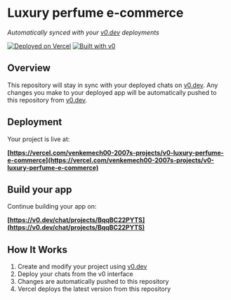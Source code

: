 # Luxury perfume e-commerce

*Automatically synced with your [v0.dev](https://v0.dev) deployments*

[![Deployed on Vercel](https://img.shields.io/badge/Deployed%20on-Vercel-black?style=for-the-badge&logo=vercel)](https://vercel.com/venkemech00-2007s-projects/v0-luxury-perfume-e-commerce)
[![Built with v0](https://img.shields.io/badge/Built%20with-v0.dev-black?style=for-the-badge)](https://v0.dev/chat/projects/BqqBC22PYTS)

## Overview

This repository will stay in sync with your deployed chats on [v0.dev](https://v0.dev).
Any changes you make to your deployed app will be automatically pushed to this repository from [v0.dev](https://v0.dev).

## Deployment

Your project is live at:

**[https://vercel.com/venkemech00-2007s-projects/v0-luxury-perfume-e-commerce](https://vercel.com/venkemech00-2007s-projects/v0-luxury-perfume-e-commerce)**

## Build your app

Continue building your app on:

**[https://v0.dev/chat/projects/BqqBC22PYTS](https://v0.dev/chat/projects/BqqBC22PYTS)**

## How It Works

1. Create and modify your project using [v0.dev](https://v0.dev)
2. Deploy your chats from the v0 interface
3. Changes are automatically pushed to this repository
4. Vercel deploys the latest version from this repository